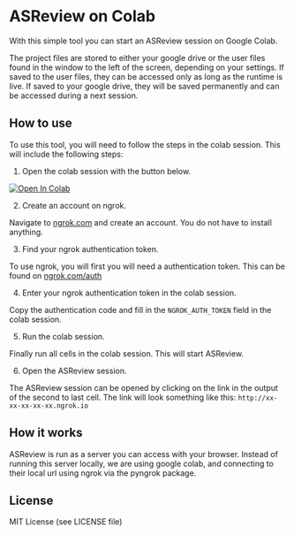 # ASReview on Colab

With this simple tool you can start an ASReview session on Google Colab.

The project files are stored to either your google drive or the user files found
in the window to the left of the screen, depending on your settings. If saved to
the user files, they can be accessed only as long as the runtime is live. If
saved to your google drive, they will be saved permanently and can be accessed
during a next session.

## How to use

To use this tool, you will need to follow the steps in the colab session. This
will include the following steps:

1. Open the colab session with the button below.

[![Open In Colab](https://colab.research.google.com/assets/colab-badge.svg)](https://colab.research.google.com/github/JTeijema/ASReview-Google-Colab/blob/main/ASReview_in_colab.ipynb)

2. Create an account on ngrok.

Navigate to [ngrok.com](https://ngrok.com/) and create an account. You do not
have to install anything.

3. Find your ngrok authentication token.

To use ngrok, you will first you will need a authentication token. This can be
found on [ngrok.com/auth](https://dashboard.ngrok.com/auth)

4. Enter your ngrok authentication token in the colab session.

Copy the authentication code and fill in the `NGROK_AUTH_TOKEN` field in the
colab session.

5. Run the colab session.

Finally run all cells in the colab session. This will start ASReview.

6. Open the ASReview session.

The ASReview session can be opened by clicking on the link in the output of the
second to last cell. The link will look something like this: `http://xx-xx-xx-xx-xx.ngrok.io`

## How it works

ASReview is run as a server you can access with your browser. Instead of running
this server locally, we are using google colab, and connecting to their local
url using ngrok via the pyngrok package.

## License

MIT License (see LICENSE file)
